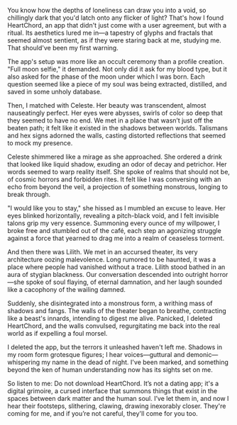 
You know how the depths of loneliness can draw you into a void, so chillingly dark that you'd latch onto any flicker of light? That's how I found HeartChord, an app that didn't just come with a user agreement, but with a ritual. Its aesthetics lured me in—a tapestry of glyphs and fractals that seemed almost sentient, as if they were staring back at me, studying me. That should've been my first warning.

The app's setup was more like an occult ceremony than a profile creation. "Full moon selfie," it demanded. Not only did it ask for my blood type, but it also asked for the phase of the moon under which I was born. Each question seemed like a piece of my soul was being extracted, distilled, and saved in some unholy database.

Then, I matched with Celeste. Her beauty was transcendent, almost nauseatingly perfect. Her eyes were abysses, swirls of color so deep that they seemed to have no end. We met in a place that wasn’t just off the beaten path; it felt like it existed in the shadows between worlds. Talismans and hex signs adorned the walls, casting distorted reflections that seemed to mock my presence.

Celeste shimmered like a mirage as she approached. She ordered a drink that looked like liquid shadow, exuding an odor of decay and petrichor. Her words seemed to warp reality itself. She spoke of realms that should not be, of cosmic horrors and forbidden rites. It felt like I was conversing with an echo from beyond the veil, a projection of something monstrous, longing to break through.

"I would like you to stay," she hissed as I mumbled an excuse to leave. Her eyes blinked horizontally, revealing a pitch-black void, and I felt invisible talons grip my very essence. Summoning every ounce of my willpower, I broke free and stumbled out of the café, each step an agonizing struggle against a force that yearned to drag me into a realm of ceaseless torment.

And then there was Lilith. We met in an accursed theater, its very architecture oozing malevolence. Long rumored to be haunted, it was a place where people had vanished without a trace. Lilith stood bathed in an aura of stygian blackness. Our conversation descended into outright horror—she spoke of soul flaying, of eternal damnation, and her laugh sounded like a cacophony of the wailing damned.

Suddenly, she disintegrated into a monstrous form, a writhing mass of shadows and fangs. The walls of the theater began to breathe, contracting like a beast's innards, intending to digest me alive. Panicked, I deleted HeartChord, and the walls convulsed, regurgitating me back into the real world as if expelling a foul morsel.

I deleted the app, but the terrors it unleashed haven't left me. Shadows in my room form grotesque figures; I hear voices—guttural and demonic—whispering my name in the dead of night. I've been marked, and something beyond the ken of human understanding now has its sights set on me. 

So listen to me: Do not download HeartChord. It’s not a dating app; it's a digital grimoire, a cursed interface that summons things that exist in the spaces between dark matter and the human soul. I’ve let them in, and now I hear their footsteps, slithering, clawing, drawing inexorably closer. They're coming for me, and if you’re not careful, they'll come for you too.